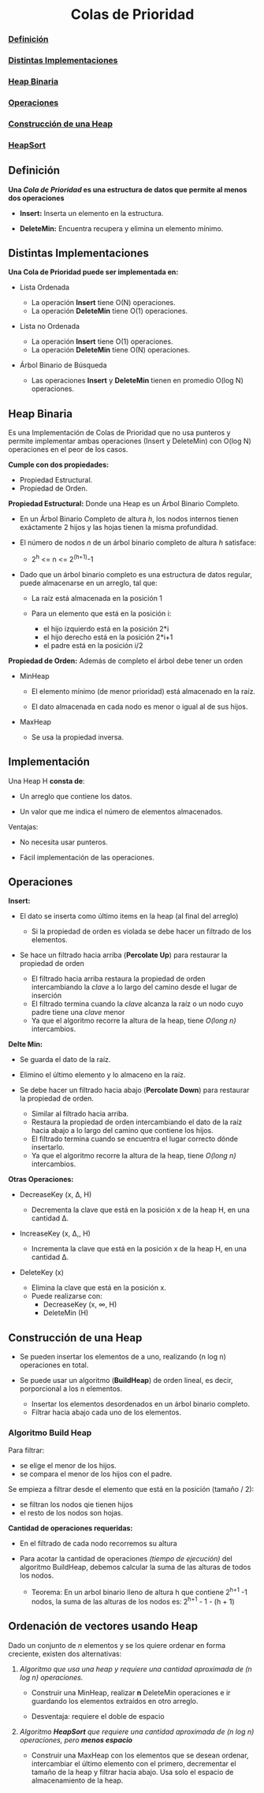 <div>
<h1 align="center">Colas de Prioridad</h1>
</div>


### [Definición](#definición-1)

### [Distintas Implementaciones](#distintas-implementaciones-1)

### [Heap Binaria](#heap-binaria-1)

### [Operaciones](#operaciones-1)

### [Construcción de una Heap](#construcción-de-una-heap-1)

### [HeapSort](#ordenación-de-vectores-usando-Heap)


## Definición
**Una _Cola de Prioridad_ es una estructura de datos que permite al menos dos operaciones**

- **Insert:** Inserta un elemento en la estructura.

- **DeleteMin:** Encuentra recupera y elimina un elemento mínimo.

## Distintas Implementaciones
**Una Cola de Prioridad puede ser implementada en:**

- Lista Ordenada
	- La operación **Insert** tiene O(N) operaciones.
	- La operación **DeleteMin** tiene O(1) operaciones.

- Lista no Ordenada
	- La operación **Insert** tiene O(1) operaciones.
	- La operación **DeleteMin** tiene O(N) operaciones.

- Árbol Binario de Búsqueda
	- Las operaciones **Insert** y **DeleteMin** tienen en promedio O(log N) operaciones.
	
	
## Heap Binaria
Es una Implementación de Colas de Prioridad que no usa punteros y permite implementar ambas operaciones (Insert y DeleteMin) con O(log N) operaciones en el peor de los casos.

**Cumple con dos propiedades:**

- Propiedad Estructural.
- Propiedad de Orden.

**Propiedad Estructural:** Donde una Heap es un Árbol Binario Completo.

- En un Árbol Binario Completo de altura _h_, los nodos internos tienen exáctamente 2 hijos y las hojas tienen la misma profundidad.

- El número de nodos _n_ de un árbol binario completo de altura _h_ satisface:
	- 2<sup>h</sup> <= n <= 2<sup>(h+1)</sup>-1
	
- Dado que un árbol binario completo es una estructura de datos regular, puede almacenarse en un arreglo, tal que: 

	- La raíz está almacenada en la posición 1
	
	- Para un elemento que está en la posición i:
		- el hijo izquierdo está en la posición 2*i
		- el hijo derecho está en la posición 2*i+1
		- el padre está en la posición i/2


**Propiedad de Orden:** Además de completo el árbol debe tener un orden

- MinHeap

	- El elemento mínimo (de menor prioridad) está almacenado en la raíz.
	
	- El dato almacenada en cada nodo es menor o igual al de sus hijos.
	
- MaxHeap
	
	- Se usa la propiedad inversa.
	
## Implementación

Una Heap H **consta de**:

- Un arreglo que contiene los datos.

- Un valor que me indica el número de elementos almacenados.

Ventajas:

- No necesita usar punteros.

- Fácil implementación de las operaciones.
	
## Operaciones

**Insert:** 

- El dato se inserta como último items en la heap (al final del arreglo)
	- Si la propiedad de orden es violada se debe hacer un filtrado de los elementos.

- Se hace un filtrado hacia arriba (**Percolate Up**) para restaurar la propiedad de orden
	- El filtrado hacia arriba restaura la propiedad de orden intercambiando la _clave_ a lo largo del camino desde el lugar de inserción
	- El filtrado termina cuando la _clave_ alcanza la raíz o un nodo cuyo padre tiene una _clave_ menor
	- Ya que el algoritmo recorre la altura de la heap, tiene _O(long n)_ intercambios.
	
	
**Delte Min:**

- Se guarda el dato de la raíz.

- Elimino el último elemento y lo almaceno en la raíz.

- Se debe hacer un filtrado hacia abajo (**Percolate Down**) para restaurar la propiedad de orden.
	- Similar al filtrado hacia arriba.
	- Restaura la propiedad de orden intercambiando el dato de la raíz hacia abajo a lo largo del camino que contiene los hijos.
	- El filtrado termina cuando se encuentra el lugar correcto dónde insertarlo.
	- Ya que el algoritmo recorre la altura de la heap, tiene _O(long n)_ intercambios.

**Otras Operaciones:**

- DecreaseKey (x, Δ, H)
	- Decrementa la clave que está en la posición x de la heap H, en una cantidad Δ.
	
- IncreaseKey (x, Δ,, H)
	- Incrementa la clave que está en la posición x de la heap H, en una cantidad Δ.

- DeleteKey (x)
	- Elimina la clave que está en la posición x.
	- Puede realizarse con:
		- DecreaseKey (x, ∞, H)
		- DeleteMin (H)
		
## Construcción de una Heap

- Se pueden insertar los elementos de a uno, realizando (n log n) operaciones en total.

- Se puede usar un algoritmo (**BuildHeap**) de orden lineal, es decir, porporcional a los n elementos.
	- Insertar los elementos desordenados en un árbol binario completo.
	- Filtrar hacia abajo cada uno de los elementos.

### Algoritmo Build Heap

Para filtrar: 

- se elige el menor de los hijos.
- se compara el menor de los hijos con el padre.

Se empieza a filtrar desde el elemento que está en la posición (tamaño / 2):

- se filtran los nodos qie tienen hijos
- el resto de los nodos son hojas.

**Cantidad de operaciones requeridas:**

- En el filtrado de cada nodo recorremos su altura

- Para acotar la cantidad de operaciones _(tiempo de ejecución)_ del algoritmo BuildHeap, debemos calcular la suma de las alturas de todos los nodos.
	- Teorema: En un arbol binario lleno de altura h que contiene 2<sup>h+1</sup> -1 nodos, la suma de las alturas de los nodos es: 2<sup>h+1</sup> - 1 - (h + 1)
	
## Ordenación de vectores usando Heap
Dado un conjunto de _n_ elementos y se los quiere ordenar en forma creciente, existen dos alternativas:

1. _Algoritmo que usa una heap y requiere una cantidad aproximada de (n log n) operaciones._

	- Construir una MinHeap, realizar **n** DeleteMin operaciones e ir guardando los elementos extraídos en otro arreglo.
	
	- Desventaja: requiere el doble de espacio	
	
2. _Algoritmo **HeapSort** que requiere una cantidad aproximada de (n log n) operaciones, pero **menos espacio**_ 

	- Construir una MaxHeap con los elementos que se desean ordenar, intercambiar el último elemento con el primero, decrementar el tamaño de la heap y filtrar hacia abajo. Usa solo el espacio de almacenamiento de la heap.











